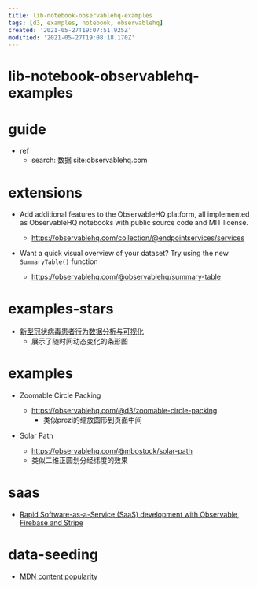 ```yaml
---
title: lib-notebook-observablehq-examples
tags: [d3, examples, notebook, observablehq]
created: '2021-05-27T19:07:51.925Z'
modified: '2021-05-27T19:08:18.170Z'
---
```


# lib-notebook-observablehq-examples

# guide
- ref
  - search: 数据 site:observablehq.com
# extensions
- Add additional features to the ObservableHQ platform, all implemented as ObservableHQ notebooks with public source code and MIT license. 
  - https://observablehq.com/collection/@endpointservices/services

- Want a quick visual overview of your dataset? Try using the new `SummaryTable()` function
  - https://observablehq.com/@observablehq/summary-table
# examples-stars
- [新型冠状病毒患者行为数据分析与可视化](https://observablehq.com/@zhangwenjia-pku/untitled)
  - 展示了随时间动态变化的条形图
# examples
- Zoomable Circle Packing
  - https://observablehq.com/@d3/zoomable-circle-packing
    - 类似prezi的缩放圆形到页面中间

- Solar Path
  - https://observablehq.com/@mbostock/solar-path
  - 类似二维正圆划分经纬度的效果
# saas
- [Rapid Software-as-a-Service (SaaS) development with Observable, Firebase and Stripe](https://observablehq.com/@tomlarkworthy/saas-tutorial)
# data-seeding
- [MDN content popularity](https://datastudio.google.com/u/0/reporting/8a2d9085-976d-4cfa-a80d-60d61361be19/page/foIKC)
